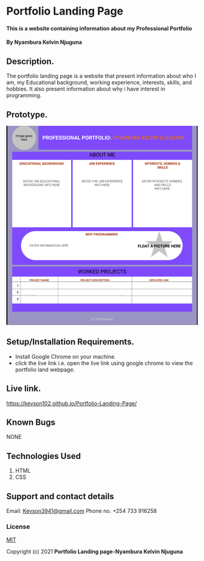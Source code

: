# Portfolio Landing Page
#### This is a website containing information about my Professional Portfolio
#### By **Nyambura Kelvin Njuguna**

## Description.
The portfolio landing page is a website that present information about who I am, my Educational background, working experience, interests, skills, and hobbies. It also present information about why i have interest in programming.

## Prototype.
<img src="images/design.png" raw = true alt = "Website design">

## Setup/Installation Requirements.
* Install Google Chrome on your machine.
* click the live link i.e. open the live link using google chrome to view the portfolio land webpage.

## Live link.
https://kevson102.github.io/Portfolio-Landing-Page/

## Known Bugs
NONE
## Technologies Used
1. HTML
2. CSS
## Support and contact details
Email: Kevson3941@gmail.com
Phone no. +254 733 916258
### License
<a href="./LICENSE.MD">MIT</a>

Copyright (c) 2021 **Portfolio Landing page-Nyambura Kelvin Njuguna**